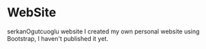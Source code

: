 # WebSite
serkanOgutcuoglu website
I created my own personal website using Bootstrap, I haven't published it yet.
